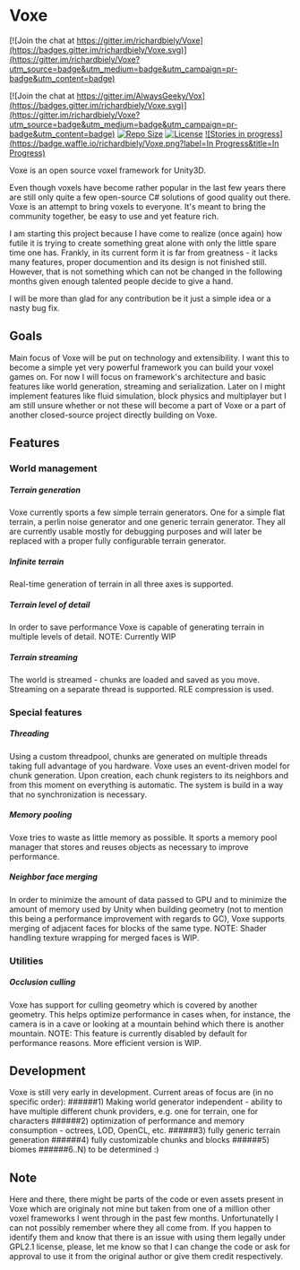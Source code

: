# Voxe

[![Join the chat at https://gitter.im/richardbiely/Voxe](https://badges.gitter.im/richardbiely/Voxe.svg)](https://gitter.im/richardbiely/Voxe?utm_source=badge&utm_medium=badge&utm_campaign=pr-badge&utm_content=badge)

[![Join the chat at https://gitter.im/AlwaysGeeky/Vox](https://badges.gitter.im/richardbiely/Voxe.svg)](https://gitter.im/richardbiely/Voxe?utm_source=badge&utm_medium=badge&utm_campaign=pr-badge&utm_content=badge)
[![Repo Size](https://reposs.herokuapp.com/?path=richardbiely/Voxe)](https://github.com/richardbiely/Voxe)
[![License](https://img.shields.io/badge/Licence-GNU-blue.svg)](https://github.com/richardbiely/Voxe/blob/master/LICENSE.md)
[![Stories in progress](https://badge.waffle.io/richardbiely/Voxe.png?label=In Progress&title=In Progress)](https://waffle.io/richardbiely/Voxe)

Voxe is an open source voxel framework for Unity3D.

Even though voxels have become rather popular in the last few years there are still only quite a few open-source C# solutions of good quality out there. Voxe is an attempt to bring voxels to everyone. It's meant to bring the community together, be easy to use and yet feature rich.

I am starting this project because I have come to realize (once again) how futile it is trying to create something great alone with only the little spare time one has. Frankly, in its current form it is far from greatness - it lacks many features, proper documention and its design is not finished still. However, that is not something which can not be changed in the following months given enough talented people decide to give a hand.

I will be more than glad for any contribution be it just a simple idea or a nasty bug fix.

## Goals
Main focus of Voxe will be put on technology and extensibility. I want this to become a simple yet very powerful framework you can build your voxel games on. For now I will focus on framework's architecture and basic features like world generation, streaming and serialization. Later on I might implement features like fluid simulation, block physics and multiplayer but I am still unsure whether or not these will become a part of Voxe or a part of another closed-source project directly building on Voxe.

## Features

### World management

##### Terrain generation
Voxe currently sports a few simple terrain generators. One for a simple flat terrain, a perlin noise generator and one generic terrain generator. They all are currently usable mostly for debugging purposes and will later be replaced with a proper fully configurable terrain generator.

##### Infinite terrain
Real-time generation of terrain in all three axes is supported.

##### Terrain level of detail
In order to save performance Voxe is capable of generating terrain in multiple levels of detail.
NOTE: Currently WIP

##### Terrain streaming
The world is streamed - chunks are loaded and saved as you move. Streaming on a separate thread is supported. RLE compression is used.

### Special features

##### Threading
Using a custom threadpool, chunks are generated on multiple threads taking full advantage of you hardware. Voxe uses an event-driven model for chunk generation. Upon creation, each chunk registers to its neighbors and from this moment on everything is automatic. The system is build in a way that no synchronization is necessary.

##### Memory pooling
Voxe tries to waste as little memory as possible. It sports a memory pool manager that stores and reuses objects as necessary to improve performance.

##### Neighbor face merging
In order to minimize the amount of data passed to GPU and to minimize the amount of memory used by Unity when building geometry (not to mention this being a performance improvement with regards to GC), Voxe supports merging of adjacent faces for blocks of the same type.
NOTE: Shader handling texture wrapping for merged faces is WIP.

### Utilities

##### Occlusion culling
Voxe has support for culling geometry which is covered by another geometry. This helps optimize performance in cases when, for instance, the camera is in a cave or looking at a mountain behind which there is another mountain.
NOTE: This feature is currently disabled by default for performance reasons. More efficient version is WIP.

## Development
Voxe is still very early in development. Current areas of focus are (in no specific order):
######1) Making world generator independent - ability to have multiple different chunk providers, e.g. one for terrain, one for characters
######2) optimization of performance and memory consumption - octrees, LOD, OpenCL, etc.
######3) fully generic terrain generation
######4) fully customizable chunks and blocks
######5) biomes
######6..N) to be determined :)

## Note
Here and there, there might be parts of the code or even assets present in Voxe which are originaly not mine but taken from one of a million other voxel frameworks I went through in the past few months. Unfortunatelly I can not possibly remember where they all come from. If you happen to identify them and know that there is an issue with using them legally under GPL2.1 license, please, let me know so that I can change the code or ask for approval to use it from the original author or give them credit respectively.
